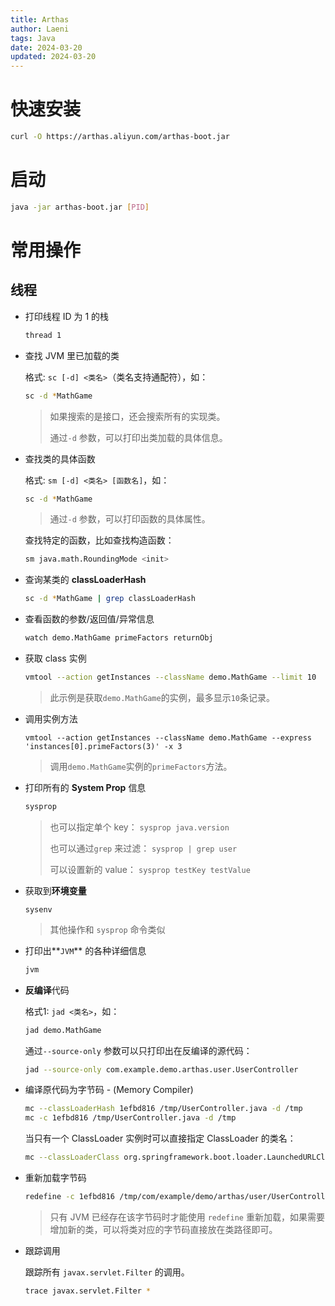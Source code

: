 ```yaml
---
title: Arthas
author: Laeni
tags: Java
date: 2024-03-20
updated: 2024-03-20
---
```


# 快速安装

```bash
curl -O https://arthas.aliyun.com/arthas-boot.jar
```

# 启动

```bash
java -jar arthas-boot.jar [PID]
```

# 常用操作

## 线程

- 打印线程 ID 为 1 的栈

  ```sh
  thread 1
  ```

- 查找 JVM 里已加载的类

  格式: `sc [-d] <类名>`（类名支持通配符），如：

  ```sh
  sc -d *MathGame
  ```

  > 如果搜索的是接口，还会搜索所有的实现类。
  >
  > 通过`-d` 参数，可以打印出类加载的具体信息。

- 查找类的具体函数

  格式: `sm [-d] <类名> [函数名]`，如：

  ```sh
  sc -d *MathGame
  ```

  > 通过`-d` 参数，可以打印函数的具体属性。

  查找特定的函数，比如查找构造函数：

  ```bash
  sm java.math.RoundingMode <init>
  ```

- 查询某类的 **classLoaderHash**

  ```sh
  sc -d *MathGame | grep classLoaderHash
  ```

- 查看函数的参数/返回值/异常信息

  ```sh
  watch demo.MathGame primeFactors returnObj
  ```

- 获取 class 实例

  ```bash
  vmtool --action getInstances --className demo.MathGame --limit 10
  ```

  > 此示例是获取`demo.MathGame`的实例，最多显示`10`条记录。

- 调用实例方法

  ```shell
  vmtool --action getInstances --className demo.MathGame --express 'instances[0].primeFactors(3)' -x 3
  ```

  > 调用`demo.MathGame`实例的`primeFactors`方法。

- 打印所有的 **System Prop** 信息

  ```bash
  sysprop
  ```

  > 也可以指定单个 key： `sysprop java.version`
  >
  > 也可以通过`grep` 来过滤： `sysprop | grep user`
  >
  > 可以设置新的 value： `sysprop testKey testValue`

- 获取到**环境变量**

  ```bas
  sysenv
  ```

  > 其他操作和 `sysprop` 命令类似

- 打印出**`JVM`** 的各种详细信息

  ```bash
  jvm
  ```

- **反编译**代码

  格式1: `jad <类名>`，如：

  ```sh
  jad demo.MathGame
  ```

  通过`--source-only` 参数可以只打印出在反编译的源代码：

  ```bash
  jad --source-only com.example.demo.arthas.user.UserController
  ```
  
- 编译原代码为字节码 -  (Memory Compiler)

  ```bash
  mc --classLoaderHash 1efbd816 /tmp/UserController.java -d /tmp
  mc -c 1efbd816 /tmp/UserController.java -d /tmp
  ```

  当只有一个 ClassLoader 实例时可以直接指定 ClassLoader 的类名：

  ```bash
  mc --classLoaderClass org.springframework.boot.loader.LaunchedURLClassLoader /tmp/UserController.java -d /tmp
  ```

- 重新加载字节码

  ```bash
  redefine -c 1efbd816 /tmp/com/example/demo/arthas/user/UserController.class
  ```

  > 只有 JVM 已经存在该字节码时才能使用 `redefine` 重新加载，如果需要增加新的类，可以将类对应的字节码直接放在类路径即可。

- 跟踪调用

  跟踪所有 `javax.servlet.Filter` 的调用。

  ```bash
  trace javax.servlet.Filter *
  ```

  

